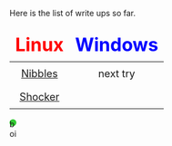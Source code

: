 

Here is the list of write ups so far.  

<style>
table {
  width: 100%;
  border: 1px #353535;
  border-collapse: collapse;
  font-size: 18px;
}
#linux {
  font-size: 32px;
}
#windows {
  font-size: 32px;
}

th, td {
  padding: 10px;
  border: 1px #353535;
  text-align: center; 
}
green-circle {
  display: inline-block;
  width: 12px;
  height: 12px;
  border-radius: 50%;
  background-color: #33cc33;
  margin-right: 5px;
  }
  circle{
    display: inline-block;
    width: 12px;
    height: 12px;
    border-radius: 50%;
    background-color: #33cc33;
    margin-right: 5px;
}
  
</style>

| <span id="linux" style="color: red;">Linux</span> | <span id="windows" style="color: blue;">Windows</span> |
| -------- | -------- |
| <div class=".green-circle"></div>[Nibbles](nibbles.md) | next try |
| <div class=".green-circle"></div>[Shocker](shocker.md) |  |

<circle>boi</circle>

